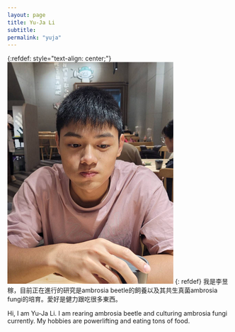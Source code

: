 ```yaml
---
layout: page
title: Yu-Ja Li
subtitle: 
permalink: "yuja"
---
```

{:refdef: style="text-align: center;"}
![](assets/img/people/yuja_500.png)
{: refdef}
我是李昱稼，目前正在進行的研究是ambrosia beetle的飼養以及其共生真菌ambrosia fungi的培育。愛好是健力跟吃很多東西。<br>

Hi, I am Yu-Ja Li. I am rearing ambrosia beetle and culturing ambrosia fungi currently. My hobbies are powerlifting and eating tons of food.
